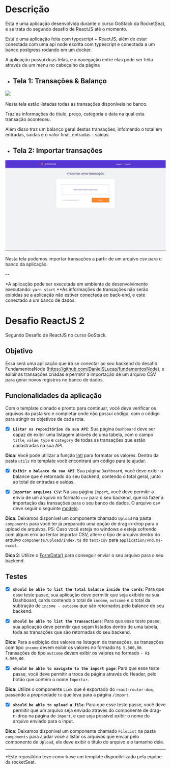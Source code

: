 # Descrição

Esta é uma aplicação desenvolvida durante o curso GoStack da RocketSeat, e se trata do segundo desafio de ReactJS até o
momento.

Está é uma aplicação feita com typescript + ReactJS, além de estar conectada com uma api node escrita com typescript e
conectada a um banco postgress rodando em um docker.

A aplicação possui duas telas, e a navegação entre elas pode ser feita através de um menu no cabeçalho da página

-   ## Tela 1: Transações & Balanço
<img src="./screenshots/transactionNBalance.jpg">

Nesta tela estão listadas todas as transações disponíveis no banco.

Traz as informações de titulo, preço, categoria e data na qual esta transação aconteceu.

Além disso traz um balanço geral destas transações, infomando o total em entradas, saídas e o valor final,
entradas - saídas.

-   ## Tela 2: Importar transações
<img src="./screenshots/importTransactions.jpg">

Nesta tela podemos importar transações a partir de um arquivo csv para o banco da aplicação.

--

*A aplicação pode ser executada em ambiente de desenvolvimento executando: `yarn start`
**As informações de transações não serão exibidas se a aplicação não estiver conectada ao back-end, e este conectado a
um banco de dados.

# Desafio ReactJS 2

Segundo Desafio de ReactJS no curso GoStack.

## Objetivo

Essa será uma aplicação que irá se conectar ao seu backend do desafio FundamentosNode (https://github.com/DanielSLucas/fundamentosNode), e exibir as transações criadas e permitir a importação de um arquivo CSV para gerar novos registros no banco de dados.

## Funcionalidades da aplicação

  Com o template clonado e pronto para continuar, você deve verificar os arquivos da pasta src e completar onde não possui código, com o código para atingir os objetivos de cada rota.

-   [x] **`Listar os repositórios da sua API`**: Sua página `Dashboard` deve ser capaz de exibir uma listagem através de uma tabela, com o campo `title`, `value`, `type` e `category` de todas as transações que estão cadastradas na sua API.

**Dica**: Você pode utilizar a função [Intl](https://developer.mozilla.org/pt-BR/docs/Web/JavaScript/Reference/Global_Objects/NumberFormat) para formatar os valores. Dentro da pasta `utils` no template você encontrará um código para te ajudar.

-   [x] **`Exibir o balance da sua API`**: Sua página `Dashboard`, você deve exibir o balance que é retornado do seu backend, contendo o total geral, junto ao total de entradas e saídas.

-   [x] **`Importar arquivos CSV`**: Na sua página `Import`, você deve permitir o envio de um arquivo no formato `csv` para o seu backend, que irá fazer a importação das transações para o seu banco de dados. O arquivo csv deve seguir o seguinte [modelo](https://github.com/Rocketseat/bootcamp-gostack-desafios/blob/master/desafio-database-upload/assets/file.csv).

**Dica**: Deixamos disponível um componente chamado `Upload` na pasta `components` para você ter já preparado uma opção de drag-n-drop para o upload de arquivos. PS: Caso você esteja no windows e esteja sofrendo com algum erro ao tentar importar CSV, altere o tipo de arquivo dentro do arquivo `components/upload/index.ts` de `text/csv` para `application/vnd.ms-excel`.

**Dica 2**: Utilize o [FormData()](https://developer.mozilla.org/pt-BR/docs/Web/API/FormData/FormData) para conseguir enviar o seu arquivo para o seu backend.

## Testes

-   [x] **`should be able to list the total balance inside the cards`**: Para que esse teste passe, sua aplicação deve permitir que seja exibido na sua Dashboard, cards contendo o total de `income`, `outcome` e o total da subtração de `income - outcome` que são retornados pelo balance do seu backend.

-   [x] **`should be able to list the transactions`**: Para que esse teste passe, sua aplicação deve permitir que sejam listados dentro de uma tabela, toda as transações que são retornadas do seu backend.

**Dica**: Para a exibição dos valores na listagem de transações, as transações com tipo `income` devem exibir os valores no formado `R$ 5.500,00`. Transações do tipo `outcome` devem exibir os valores no formado `- R$ 5.500,00`.

-   [x] **`should be able to navigate to the import page`**: Para que esse teste passe, você deve permitir a troca de página através do Header, pelo botão que contém o nome `Importar`.

**Dica**: Utilize o componente `Link` que é exportado do `react-router-dom`, passando a propriedade `to` que leva para a página `/import`.

-   [x] **`should be able to upload a file`**: Para que esse teste passe, você deve permitir que um arquivo seja enviado através do componente de drag-n-drop na página de `import`, e que seja possível exibir o nome do arquivo enviado para o input.

**Dica**: Deixamos disponível um componente chamado `FileList` na pasta `components` para ajudar você a listar os arquivos que enviar pelo componente de `Upload`, ele deve exibir o título do arquivo e o tamanho dele.

---

*Este repositório teve como base um template disponibilizado pela equipe da rocketSeat.

